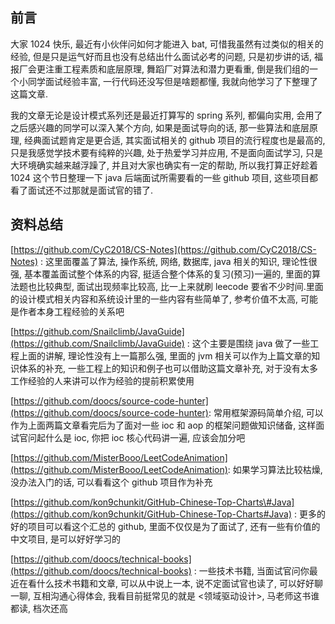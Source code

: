 ## 前言

大家 1024 快乐, 最近有小伙伴问如何才能进入 bat, 可惜我虽然有过类似的相关的经验, 但是只是运气好而且也没有总结出什么面试必考的问题, 只是初步讲的话, 福报厂会更注重工程素质和底层原理, 舞蹈厂对算法和潜力更看重, 倒是我们组的一个小同学面试经验丰富, 一行代码还没写但是啥题都懂, 我就向他学习了下整理了这篇文章.

我的文章无论是设计模式系列还是最近打算写的 spring 系列, 都偏向实用, 会用了之后感兴趣的同学可以深入某个方向, 如果是面试导向的话, 那一些算法和底层原理, 经典面试题肯定是更合适, 其实面试相关的 github 项目的流行程度也是最高的, 只是我感觉学技术要有纯粹的兴趣, 处于热爱学习并应用, 不是面向面试学习, 只是大环境确实越来越浮躁了, 并且对大家也确实有一定的帮助, 所以我打算正好趁着 1024 这个节日整理一下 java 后端面试所需要看的一些 github 项目, 这些项目都看了面试还不过那就是面试官的错了.

## 资料总结

[https://github.com/CyC2018/CS-Notes](https://github.com/CyC2018/CS-Notes) : 这里面覆盖了算法, 操作系统, 网络, 数据库, java 相关的知识, 理论性很强, 基本覆盖面试整个体系的内容, 挺适合整个体系的复习\(预习\)一遍的, 里面的算法题也比较典型, 面试出现频率比较高, 比一上来就刷 leecode 要省不少时间.里面的设计模式相关内容和系统设计里的一些内容有些简单了, 参考价值不太高, 可能是作者本身工程经验的关系吧

[https://github.com/Snailclimb/JavaGuide](https://github.com/Snailclimb/JavaGuide) : 这个主要是围绕 java 做了一些工程上面的讲解, 理论性没有上一篇那么强, 里面的 jvm 相关可以作为上篇文章的知识体系的补充, 一些工程上的知识和例子也可以借助这篇文章补充, 对于没有太多工作经验的人来讲可以作为经验的提前积累使用

[https://github.com/doocs/source-code-hunter](https://github.com/doocs/source-code-hunter): 常用框架源码简单介绍, 可以作为上面两篇文章看完后为了面对一些 ioc 和 aop 的框架问题做知识储备, 这样面试官问起什么是 ioc, 你把 ioc 核心代码讲一遍, 应该会加分吧

[https://github.com/MisterBooo/LeetCodeAnimation](https://github.com/MisterBooo/LeetCodeAnimation): 如果学习算法比较枯燥, 没办法入门的话, 可以看看这个 github 项目作为补充

[https://github.com/kon9chunkit/GitHub-Chinese-Top-Charts\#Java](https://github.com/kon9chunkit/GitHub-Chinese-Top-Charts#Java) : 更多的好的项目可以看这个汇总的 github, 里面不仅仅是为了面试了, 还有一些有价值的中文项目, 是可以好好学习的

[https://github.com/doocs/technical-books](https://github.com/doocs/technical-books) : 一些技术书籍, 当面试官问你最近在看什么技术书籍和文章, 可以从中说上一本, 说不定面试官也读了, 可以好好聊一聊, 互相沟通心得体会, 我看目前挺常见的就是 &lt;领域驱动设计&gt;, 马老师这书谁都读, 档次还高

## 



